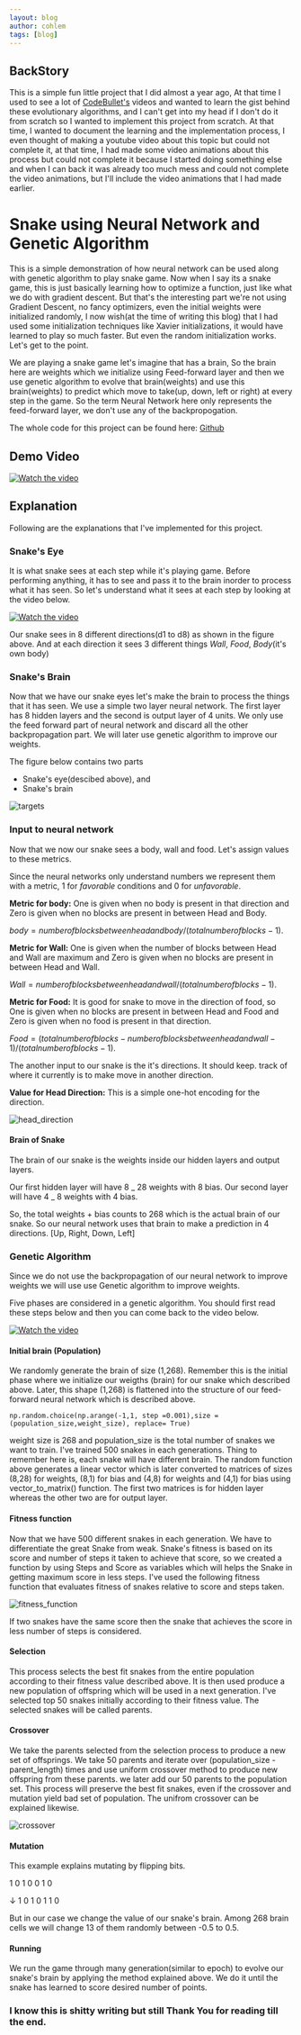 ```yaml
---
layout: blog
author: cohlem
tags: [blog]
---
```


## BackStory

This is a simple fun little project that I did almost a year ago, At that
time I used to see a lot of [CodeBullet's](https://www.youtube.com/@CodeBullet) videos and wanted to learn the gist behind these
evolutionary algorithms, and I can't get into my head if I don't do it from
scratch so I wanted to implement this project from scratch. At that time, I wanted to
document the learning and the implementation process, I even thought of making a youtube
video about this topic but could not complete it, at that time, I had made some video
animations about this process but could not complete it because I started doing something
else and when I can back it was already too much mess and could not complete the video
animations, but I'll include the video animations that I had made earlier.

# Snake using Neural Network and Genetic Algorithm

This is a simple demonstration of how neural network can be used along with genetic
algorithm to play snake game. Now when I say its a snake game, this is just basically
learning how to optimize a function, just like what we do with gradient descent. But
that's the interesting part we're not using Gradient Descent, no fancy optimizers, even
the initial weights were initialized randomly, I now wish(at the time of writing this
blog) that I had used some initialization techniques like Xavier initializations, it would
have learned to play so much faster. But even the random initialization works. Let's get
to the point.

We are playing a snake game let's imagine that has a brain, So the brain here are weights
which we initialize using Feed-forward layer and then we use genetic algorithm to evolve
that brain(weights) and use this brain(weights) to predict which move to take(up, down,
left or right) at every step in the game. So the term Neural Network here only represents
the feed-forward layer, we don't use any of the backpropogation.

The whole code for this project can be found here:
[Github](https://github.com/CohleM/Snake_AI_using_Neural_Network_and_Genetic_Algorithm/tree/master)

## Demo Video

[![Watch the video](/assets/images/2023-08-12-Using-Genetic-Algorithm-for-Weights-Optimization/thumbnail.png)](https://youtu.be/tD5Z-TlNcYw)

## Explanation

Following are the explanations that I've implemented for this project.

<!-- ### Snake Game
This is the first step of the project. This is a straight forward process
which you can build easily with simple google search. -->

### Snake's Eye

It is what snake sees at each step while it's playing game. Before performing anything, it has to see and pass it to the brain inorder to process what it has seen. So let's understand what it sees at each step by looking at the video below.

[![Watch the video](/assets/images/2023-08-12-Using-Genetic-Algorithm-for-Weights-Optimization/snake_structure.png)](https://youtu.be/TxJT7pj5dho)

Our snake sees in 8 different directions(d1 to d8) as shown in the figure above. And at each direction it sees 3 different things _Wall_, _Food_, _Body_(it's own body)

### Snake's Brain

Now that we have our snake eyes let's make the brain to process the things that it has seen.
We use a simple two layer neural network. The first layer has 8 hidden layers and the
second is output layer of 4 units. We only use the feed forward part of neural network and
discard all the other backpropagation part. We will later use genetic algorithm to improve
our weights.

The figure below contains two parts

- Snake's eye(descibed above), and
- Snake's brain

![targets](/assets/images/2023-08-12-Using-Genetic-Algorithm-for-Weights-Optimization/brain.png)

### Input to neural network

Now that we now our snake sees a body, wall and food. Let's assign values to these metrics.

Since the neural networks only understand numbers
we represent them with a metric, 1 for _favorable_ conditions and 0 for _unfavorable_.

**Metric for body:** One is given when no body is present in that direction and Zero is
given when no blocks are present in between Head and Body.

$body = number of blocks between head and body/(total number of blocks - 1 )$.

**Metric for Wall:** One is given when the number of blocks between Head and Wall are
maximum and Zero is given when no blocks are present in between Head and Wall.

$Wall = number of blocks between head and wall/(total number of blocks - 1 )$.

**Metric for Food:** It is good for snake to move in the direction of food, so One is
given when no blocks are present in between Head and Food and Zero is given when no food
is present in that direction.

$Food = ( total number of blocks - number of blocks between head and wall - 1)/(total
number of blocks - 1 )$.

The another input to our snake is the it's directions. It should keep. track of where it
currently is to make move in another direction.

**Value for Head Direction:** This is a simple one-hot encoding for the direction.

![head_direction](/assets/images/2023-08-12-Using-Genetic-Algorithm-for-Weights-Optimization/head_direction.png)

#### Brain of Snake

The brain of our snake is the weights inside our hidden layers and output layers.

Our first hidden layer will have 8 _ 28 weights with 8 bias. Our second layer will have 4 _ 8 weights with 4 bias.

So, the total weights + bias counts to 268 which is the actual brain of our snake. So our
neural network uses that brain to make a prediction in 4 directions. [Up, Right, Down,
Left]

### Genetic Algorithm

Since we do not use the backpropagation of our neural network to
improve weights we will use use Genetic algorithm to improve weights.

Five phases are considered in a genetic algorithm. You should first read these steps below and then you can come back to the video below.

[![Watch the video](/assets/images/2023-08-12-Using-Genetic-Algorithm-for-Weights-Optimization/genetic_algorithm.png)](https://youtu.be/MGOzTCMiE9A)

#### Initial brain (Population)

We randomly generate the brain of size (1,268). Remember this is the initial
phase where we initialize our weigths (brain) for our snake which described
above. Later, this shape (1,268) is flattened into the structure of our
feed-forward neural network which is described above.

`np.random.choice(np.arange(-1,1, step =0.001),size = (population_size,weight_size), replace= True)`

weight size is 268 and population_size is the total number of snakes we want to train.
I've trained 500 snakes in each generations. Thing to remember here is, each snake will have different brain.
The random function above generates a linear
vector which is later converted to matrices of sizes (8,28) for weights, (8,1) for bias
and (4,8) for weights and (4,1) for bias using vector_to_matrix() function. The first two
matrices is for hidden layer whereas the other two are for output layer.

#### Fitness function

Now that we have 500 different snakes in each generation. We have to differentiate the great Snake
from weak. Snake's fitness is based on its score
and number of steps it taken to achieve that score, so we created a function by using
Steps and Score as variables which will helps the Snake in getting maximum score in less
steps. I've used the following fitness function that evaluates fitness of snakes relative
to score and steps taken.

![fitness_function](/assets/images/2023-08-12-Using-Genetic-Algorithm-for-Weights-Optimization/fitness_function.png)

If two snakes have the same score then the snake that achieves the score in less number of
steps is considered.

#### Selection

This process selects the best fit snakes from the entire population
according to their fitness value described above. It is then used produce a new population of offspring
which will be used in a next generation. I've selected top 50 snakes initially according to
their fitness value. The selected snakes will be called parents.

#### Crossover

We take the parents selected from the selection process to produce a new set
of offsprings. We take 50 parents and iterate over (population_size - parent_length) times
and use uniform crossover method to produce new offspring from these parents. we later add
our 50 parents to the population set. This process will preserve the best fit snakes, even
if the crossover and mutation yield bad set of population. The unifrom crossover can be
explained likewise.

![crossover](/assets/images/2023-08-12-Using-Genetic-Algorithm-for-Weights-Optimization/crossover.png)

#### Mutation

This example explains mutating by flipping bits.

1 0 1 0 0 1 0

↓
1 0 1 0 1 1 0

But in our case we change the value of our snake's brain. Among 268 brain cells we will
change 13 of them randomly between -0.5 to 0.5.

#### Running

We run the game through many generation(similar to epoch) to evolve our snake's brain by
applying the method explained above. We do it until the snake has learned to score desired
number of points.

### I know this is shitty writing but still Thank You for reading till the end.
